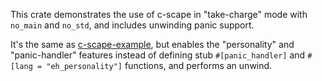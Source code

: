 This crate demonstrates the use of c-scape in "take-charge" mode with `no_main`
and `no_std`, and includes unwinding panic support.

It's the same as [c-scape-example], but enables the "personality" and
"panic-handler" features instead of defining stub `#[panic_handler]` and
`#[lang = "eh_personality"]` functions, and performs an unwind.

[c-scape-example]: https://github.com/sunfishcode/c-ward/tree/main/example-crates/c-scape-example#readme
